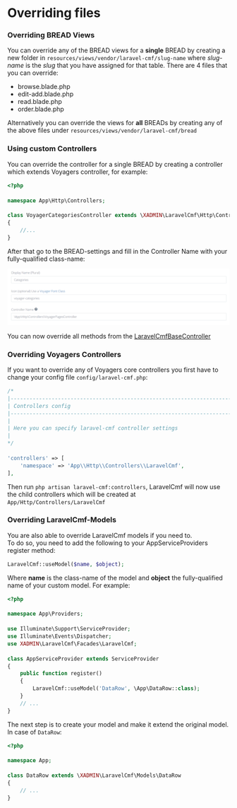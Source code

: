 # Overriding files

### Overriding BREAD Views

You can override any of the BREAD views for a **single** BREAD by creating a new folder in `resources/views/vendor/laravel-cmf/slug-name` where _slug-name_ is the _slug_ that you have assigned for that table. There are 4 files that you can override:

* browse.blade.php
* edit-add.blade.php
* read.blade.php
* order.blade.php

Alternatively you can override the views for **all** BREADs by creating any of the above files under `resources/views/vendor/laravel-cmf/bread`

### Using custom Controllers

You can override the controller for a single BREAD by creating a controller which extends Voyagers controller, for example:

```php
<?php

namespace App\Http\Controllers;

class VoyagerCategoriesController extends \XADMIN\LaravelCmf\Http\Controllers\LaravelCmfBaseController
{
    //...
}
```

After that go to the BREAD-settings and fill in the Controller Name with your fully-qualified class-name:

![](../.gitbook/assets/bread_controller.png)

You can now override all methods from the [LaravelCmfBaseController](https://github.com/the-control-group/voyager/blob/1.1/src/Http/Controllers/LaravelCmfBaseController.php)

### Overriding Voyagers Controllers

If you want to override any of Voyagers core controllers you first have to change your config file `config/laravel-cmf.php`:

```php
/*
|--------------------------------------------------------------------------
| Controllers config
|--------------------------------------------------------------------------
|
| Here you can specify laravel-cmf controller settings
|
*/
​
'controllers' => [
    'namespace' => 'App\\Http\\Controllers\\LaravelCmf',
],
```

Then run `php artisan laravel-cmf:controllers`, LaravelCmf will now use the child controllers which will be created at `App/Http/Controllers/LaravelCmf`

### Overriding LaravelCmf-Models

You are also able to override LaravelCmf models if you need to.  
To do so, you need to add the following to your AppServiceProviders register method:

```php
LaravelCmf::useModel($name, $object);
```

Where **name** is the class-name of the model and **object** the fully-qualified name of your custom model. For example:

```php
<?php

namespace App\Providers;

use Illuminate\Support\ServiceProvider;
use Illuminate\Events\Dispatcher;
use XADMIN\LaravelCmf\Facades\LaravelCmf;

class AppServiceProvider extends ServiceProvider
{
    public function register()
    {
        LaravelCmf::useModel('DataRow', \App\DataRow::class);
    }
    // ...
}
```

The next step is to create your model and make it extend the original model. In case of `DataRow`:

```php
<?php

namespace App;

class DataRow extends \XADMIN\LaravelCmf\Models\DataRow
{
    // ...
}
```
